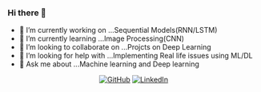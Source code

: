 ### Hi there 👋

<!--
**tanmaysinha00/tanmaysinha00** is a ✨ _special_ ✨ repository because its `README.md` (this file) appears on your GitHub profile.

Here are some ideas to get you started:
-->
- 🔭 I’m currently working on ...Sequential Models(RNN/LSTM)
- 🌱 I’m currently learning ...Image Processing(CNN)
- 👯 I’m looking to collaborate on ...Projcts on Deep Learning
- 🤔 I’m looking for help with ...Implementing Real life issues using ML/DL
- 💬 Ask me about ...Machine learning and Deep learning 



<p align="center">
	<a href="https://github.com/tanmaysinha00"><img src="https://img.icons8.com/bubbles/50/000000/github.png" alt="GitHub"/></a>
	<a href="https://www.linkedin.com/in/tanmaysinha00/"><img src="https://img.icons8.com/bubbles/50/000000/linkedin.png" alt="LinkedIn"/></a>
  <a href="https://www.kaggle.com/tanmaysinha69/"><img src="https://img.icons8.com/kaggle.png" alt="Kaggle/></a>
</p>

